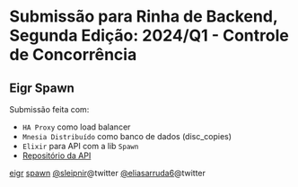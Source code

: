 # Submissão para Rinha de Backend, Segunda Edição: 2024/Q1 - Controle de Concorrência

## Eigr Spawn

Submissão feita com:

- `HA Proxy` como load balancer
- `Mnesia Distribuído` como banco de dados (disc_copies)
- `Elixir` para API com a lib `Spawn`
- [Repositório da API](https://github.com/eigr-labs/spawn-rinha-backend)

[eigr](https://eigr.io)
[spawn](https://github.com/eigr/spawn)
[@sleipnir](https://twitter.com/sleipni_r)@twitter
[@eliasarruda6](https://twitter.com/eliasarruda6)@twitter
